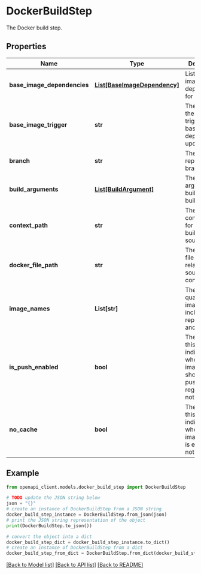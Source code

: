 # DockerBuildStep

The Docker build step.

## Properties

Name | Type | Description | Notes
------------ | ------------- | ------------- | -------------
**base_image_dependencies** | [**List[BaseImageDependency]**](BaseImageDependency.md) | List of base image dependencies for a step. | [optional] [readonly] 
**base_image_trigger** | **str** | The type of the auto trigger for base image dependency updates. | [optional] 
**branch** | **str** | The repository branch name. | [optional] 
**build_arguments** | [**List[BuildArgument]**](BuildArgument.md) | The custom arguments for building this build step. | [optional] 
**context_path** | **str** | The relative context path for a docker build in the source. | [optional] 
**docker_file_path** | **str** | The Docker file path relative to the source control root. | [optional] 
**image_names** | **List[str]** | The fully qualified image names including the repository and tag. | [optional] 
**is_push_enabled** | **bool** | The value of this property indicates whether the image built should be pushed to the registry or not. | [optional] [default to True]
**no_cache** | **bool** | The value of this property indicates whether the image cache is enabled or not. | [optional] [default to False]

## Example

```python
from openapi_client.models.docker_build_step import DockerBuildStep

# TODO update the JSON string below
json = "{}"
# create an instance of DockerBuildStep from a JSON string
docker_build_step_instance = DockerBuildStep.from_json(json)
# print the JSON string representation of the object
print(DockerBuildStep.to_json())

# convert the object into a dict
docker_build_step_dict = docker_build_step_instance.to_dict()
# create an instance of DockerBuildStep from a dict
docker_build_step_from_dict = DockerBuildStep.from_dict(docker_build_step_dict)
```
[[Back to Model list]](../README.md#documentation-for-models) [[Back to API list]](../README.md#documentation-for-api-endpoints) [[Back to README]](../README.md)


